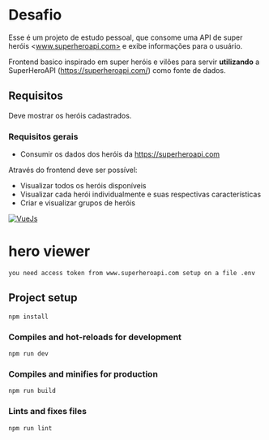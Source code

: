 # Desafio

Esse é um projeto de estudo pessoal, que consome uma API de super heróis <www.superheroapi.com> e exibe informações para o usuário.

Frontend basico inspirado em super heróis e vilões para servir **utilizando** a SuperHeroAPI (https://superheroapi.com/) como fonte de dados.

## Requisitos

Deve mostrar os heróis cadastrados.

### Requisitos gerais
- Consumir os dados dos heróis da https://superheroapi.com

Através do frontend deve ser possível:
- Visualizar todos os heróis disponíveis
- Visualizar cada herói individualmente e suas respectivas características
- Criar e visualizar grupos de heróis


[![VueJs](https://img.shields.io/badge/Vue.js-35495E?style=for-the-badge&logo=vue.js&logoColor=4FC08D)](https://img.shields.io/badge/Vue.js-35495E?style=for-the-badge&logo=vue.js&logoColor=4FC08D)

# hero viewer

```
you need access token from www.superheroapi.com setup on a file .env
```


## Project setup

```
npm install
```

### Compiles and hot-reloads for development
```
npm run dev
```

### Compiles and minifies for production
```
npm run build
```

### Lints and fixes files
```
npm run lint
```

